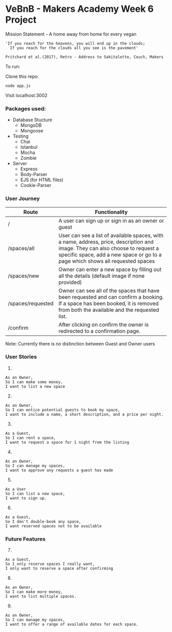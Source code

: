# VeBnB - Makers Academy Week 6 Project

Mission Statement - A home away from home for every vegan

```
'If you reach for the heavens, you will end up in the clouds;
  If you reach for the clouds all you see is the pavement'

Pritchard et al.(2017), Retro - Address to Sakitalotte, Couch, Makers

```

To run:

Clone this repo:

```
node app.js
```

Visit localhost:3002

### Packages used:
- Database Stucture
    - MongoDB
    - Mongoose
- Testing
    - Chai
    - Istanbul
    - Mocha
    - Zombie
- Server
  - Express
  - Body-Parser
  - EJS (for HTML files)
  - Cookie-Parser

### User Journey

|Route|Functionality|
|-----|-------------|
|/| A user can sign up or sign in as an owner or guest|
|/spaces/all| User can see a list of available spaces, with a name, address, price, description and image. They can also choose to request a specific space, add a new space or go to a page which shows all requested spaces|
|/spaces/new|Owner can enter a new space by filling out all the details (default image if none provided)|
|/spaces/requested|Owner can see all of the spaces that have been requested and can confirm a booking. If a space has been booked, it is removed from both the available and the requested list.|
|/confirm| After clicking on confirm the owner is redirected to a confirmation page.|


Note: Currently there is no distinction between Guest and Owner users

### User Stories   

1.
```
As an Owner,
So I can make some money,
I want to list a new space
```

2.
```
As an Owner,
So I can entice potential guests to book my space,
I want to include a name, a short description, and a price per night.
```

3.
```
As a Guest,
So I can rent a space,
I want to request a space for 1 night from the listing
```

4.
```
As an Owner,
So I can manage my spaces,
I want to approve any requests a guest has made
```

5.
```
As a User
So I can list a new space,
I want to sign up.
```

6.
```
As a Guest,
So I don't double-book any space,
I want reserved spaces not to be available
```

### Future Features

7.
```
As a Guest,
So I only reserve spaces I really want,
I only want to reserve a space after confirming
```
8.
```
As an Owner,
So I can make more money,
I want to list multiple spaces.
```
9.
```
As an Owner,
So I can manage my spaces,
I want to offer a range of available dates for each space.
```
